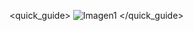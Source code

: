 <quick_guide>
![Imagen1](http://static.energysistem.com/images/manuals/42909/5991c5696486e.jpg?33) 
</quick_guide>
